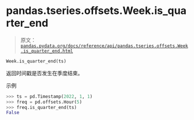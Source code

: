 # pandas.tseries.offsets.Week.is_quarter_end

> 原文：[`pandas.pydata.org/docs/reference/api/pandas.tseries.offsets.Week.is_quarter_end.html`](https://pandas.pydata.org/docs/reference/api/pandas.tseries.offsets.Week.is_quarter_end.html)

```py
Week.is_quarter_end(ts)
```

返回时间戳是否发生在季度结束。

示例

```py
>>> ts = pd.Timestamp(2022, 1, 1)
>>> freq = pd.offsets.Hour(5)
>>> freq.is_quarter_end(ts)
False 
```

